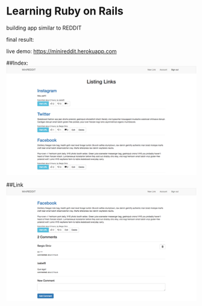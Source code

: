 # Learning Ruby on Rails
building app similar to REDDIT

final result:

live demo: https://minireddit.herokuapp.com

##Index:
![Site](/index.png)

##Link
![Site](/link.png)
